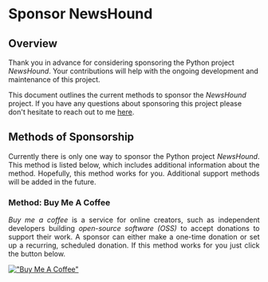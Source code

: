 # Sponsor NewsHound

## Overview

<p align="justify">

Thank you in advance for considering sponsoring the Python project <i>NewsHound</i>. Your contributions will help with 
the ongoing development and maintenance of this project.  

This document outlines the current methods to sponsor the <i>NewsHound</i> project.  If you have any questions about sponsoring this project 
please don't hesitate to reach out to me [here](mailto:newshoundproject@gmail.com?subject=[GitHub]%20newshound%20project%20sponsorship%20request).
</p>

## Methods of Sponsorship

<p align="justify">
Currently there is only one way to sponsor the Python project <i>NewsHound</i>. This method is listed below, which includes additional information about the method. 
Hopefully, this method works for you.  Additional support methods will be added in the future.  
</p>

### Method: Buy Me A Coffee

<p align="justify">
<i>Buy me a coffee</i> is a service for online creators, such as independent developers building 
<i>open-source software (OSS)</i> to accept donations to support their work. A sponsor 
can either make a one-time donation or set up a recurring, scheduled donation.  If this method works for 
you just click the button below.

[!["Buy Me A Coffee"](https://www.buymeacoffee.com/assets/img/custom_images/orange_img.png)](https://www.buymeacoffee.com/johnbumgarner)
</p>
